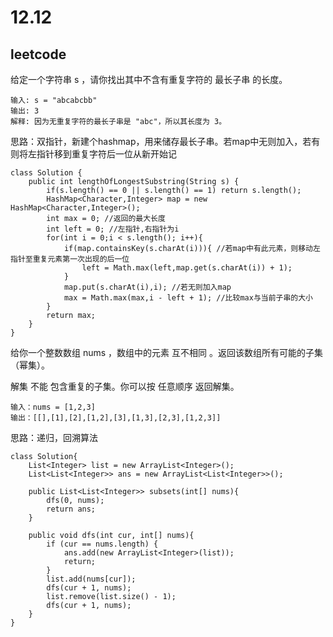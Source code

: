 # 12.12
## leetcode
给定一个字符串 s ，请你找出其中不含有重复字符的 最长子串 的长度。

```
输入: s = "abcabcbb"
输出: 3 
解释: 因为无重复字符的最长子串是 "abc"，所以其长度为 3。
```
思路：双指针，新建个hashmap，用来储存最长子串。若map中无则加入，若有则将左指针移到重复字符后一位从新开始记

```
class Solution {
    public int lengthOfLongestSubstring(String s) {
        if(s.length() == 0 || s.length() == 1) return s.length();
        HashMap<Character,Integer> map = new HashMap<Character,Integer>();
        int max = 0; //返回的最大长度
        int left = 0; //左指针,右指针为i
        for(int i = 0;i < s.length(); i++){
            if(map.containsKey(s.charAt(i))){ //若map中有此元素，则移动左指针至重复元素第一次出现的后一位
                left = Math.max(left,map.get(s.charAt(i)) + 1);
            }
            map.put(s.charAt(i),i); //若无则加入map
            max = Math.max(max,i - left + 1); //比较max与当前子串的大小
        }
        return max;
    }
}
```

给你一个整数数组 nums ，数组中的元素 互不相同 。返回该数组所有可能的子集（幂集）。

解集 不能 包含重复的子集。你可以按 任意顺序 返回解集。

```
输入：nums = [1,2,3]
输出：[[],[1],[2],[1,2],[3],[1,3],[2,3],[1,2,3]]
```

思路：递归，回溯算法

```
class Solution{
    List<Integer> list = new ArrayList<Integer>();
    List<List<Integer>> ans = new ArrayList<List<Integer>>();

    public List<List<Integer>> subsets(int[] nums){
        dfs(0, nums);
        return ans;
    }

    public void dfs(int cur, int[] nums){
        if (cur == nums.length) {
            ans.add(new ArrayList<Integer>(list));
            return;
        }
        list.add(nums[cur]);
        dfs(cur + 1, nums);
        list.remove(list.size() - 1);
        dfs(cur + 1, nums);
    }
}
```



